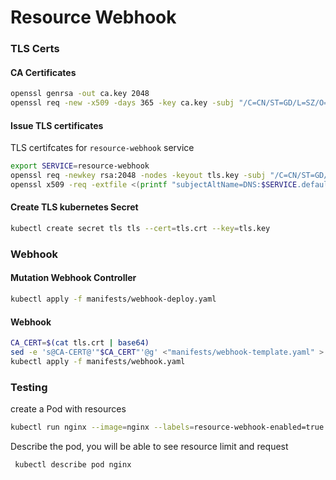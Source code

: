 # Resource Webhook

### TLS Certs
#### CA Certificates
```bash
openssl genrsa -out ca.key 2048
openssl req -new -x509 -days 365 -key ca.key -subj "/C=CN/ST=GD/L=SZ/O=Acme, Inc./CN=Acme Root CA" -out ca.crt
```


#### Issue TLS certificates
TLS certifcates for `resource-webhook` service 
```bash
export SERVICE=resource-webhook
openssl req -newkey rsa:2048 -nodes -keyout tls.key -subj "/C=CN/ST=GD/L=SZ/O=Acme, Inc./CN=$SERVICE.default.svc.cluster.local" -out tls.csr
openssl x509 -req -extfile <(printf "subjectAltName=DNS:$SERVICE.default.svc.cluster.local,DNS:$SERVICE.default.svc.cluster,DNS:$SERVICE.default.svc,DNS:$SERVICE.default.svc,DNS:$SERVICE.default,DNS:$SERVICE") -days 365 -in tls.csr -CA ca.crt -CAkey ca.key -CAcreateserial -out tls.crt
```

#### Create TLS kubernetes Secret
```bash
kubectl create secret tls tls --cert=tls.crt --key=tls.key
```

### Webhook 
#### Mutation Webhook Controller
```bash
kubectl apply -f manifests/webhook-deploy.yaml
```

#### Webhook
```bash
CA_CERT=$(cat tls.crt | base64)
sed -e 's@CA-CERT@'"$CA_CERT"'@g' <"manifests/webhook-template.yaml" > manifests/webhook.yaml
kubectl apply -f manifests/webhook.yaml
```

### Testing
create a Pod with resources
```bash
kubectl run nginx --image=nginx --labels=resource-webhook-enabled=true 
```
Describe the pod, you will be able to see resource limit and request
```bash
 kubectl describe pod nginx 
```
